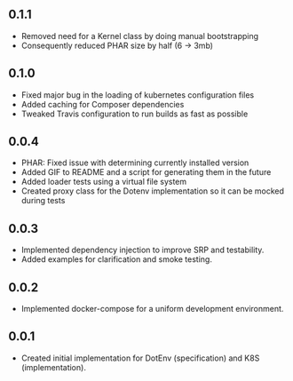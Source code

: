 ## 0.1.1

- Removed need for a Kernel class by doing manual bootstrapping
- Consequently reduced PHAR size by half (6 -> 3mb)

## 0.1.0

- Fixed major bug in the loading of kubernetes configuration files
- Added caching for Composer dependencies
- Tweaked Travis configuration to run builds as fast as possible

## 0.0.4

- PHAR: Fixed issue with determining currently installed version
- Added GIF to README and a script for generating them in the future
- Added loader tests using a virtual file system
- Created proxy class for the Dotenv implementation so it can be mocked during tests 

## 0.0.3

- Implemented dependency injection to improve SRP and testability.
- Added examples for clarification and smoke testing.

## 0.0.2

- Implemented docker-compose for a uniform development environment.

## 0.0.1

- Created initial implementation for DotEnv (specification) and K8S (implementation).
